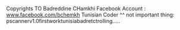 Copyrights TO Badreddine CHamkhi
Facebook Account 	: www.facebook.com/bchemkh
							Tunisian Coder ^^
not important thing:
pscannerv1.0firstworktunisiabadretctrolling.....
